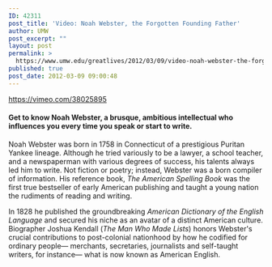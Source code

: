 ```yaml
---
ID: 42311
post_title: 'Video: Noah Webster, the Forgotten Founding Father'
author: UMW
post_excerpt: ""
layout: post
permalink: >
  https://www.umw.edu/greatlives/2012/03/09/video-noah-webster-the-forgotten-founding-father/
published: true
post_date: 2012-03-09 09:00:48
---
```

https://vimeo.com/38025895
<h4>Get to know Noah Webster, a brusque, ambitious intellectual who influences you every time you speak or start to write.</h4>
Noah Webster was born in 1758 in Connecticut of a prestigious Puritan Yankee lineage. Although he tried variously to be a lawyer, a school teacher, and a newspaperman with various degrees of success, his talents always led him to write. Not fiction or poetry; instead, Webster was a born compiler of information. His reference book, <em>The American Spelling Book</em> was the first true bestseller of early American publishing and taught a young nation the rudiments of reading and writing.

In 1828 he published the groundbreaking <em>American Dictionary of the English Language</em> and secured his niche as an avatar of a distinct American culture. Biographer Joshua Kendall (<em>The Man Who Made Lists</em>) honors Webster's crucial contributions to post-colonial nationhood by how he codified for ordinary people— merchants, secretaries, journalists and self-taught writers, for instance— what is now known as American English.